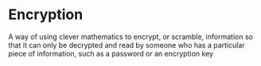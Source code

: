 [Title]: # (Encryption)
[Difficulty]: # (Beginner)
[Order]: # (33)

# Encryption

A way of using clever mathematics to encrypt, or scramble, information so that it can only be decrypted and read by someone who has a particular piece of information, such as a password or an encryption key